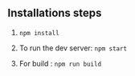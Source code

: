 ## Installations steps

1) `npm install` 

2) To run the dev server: `npm start`

3) For build : `npm run build`


